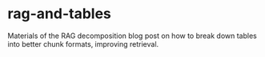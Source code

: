 # rag-and-tables
Materials of the RAG decomposition blog post on how to break down tables into better chunk formats, improving retrieval.
